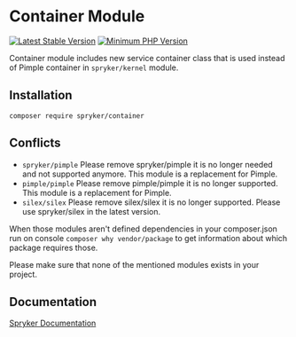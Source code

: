# Container Module
[![Latest Stable Version](https://poser.pugx.org/spryker/container/v/stable.svg)](https://packagist.org/packages/spryker/container)
[![Minimum PHP Version](https://img.shields.io/badge/php-%3E%3D%208.3-8892BF.svg)](https://php.net/)

Container module includes new service container class that is used instead of Pimple container in `spryker/kernel` module.

## Installation

```
composer require spryker/container
```

## Conflicts

- `spryker/pimple` Please remove spryker/pimple it is no longer needed and not supported anymore. This module is a replacement for Pimple.
- `pimple/pimple` Please remove pimple/pimple it is no longer supported. This module is a replacement for Pimple.
- `silex/silex` Please remove silex/silex it is no longer supported. Please use spryker/silex in the latest version.

When those modules aren't defined dependencies in your composer.json run on console `composer why vendor/package` to get information about which package requires those.

Please make sure that none of the mentioned modules exists in your project.

## Documentation

[Spryker Documentation](https://docs.spryker.com)
